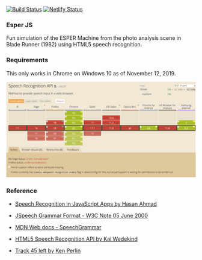 [![Build Status](https://travis-ci.com/gboyegadada/esperjs.svg?branch=master)](https://travis-ci.com/gboyegadada/esperjs)
[![Netlify Status](https://api.netlify.com/api/v1/badges/15bc43e0-0dd7-4a4e-bdae-e230f85fe060/deploy-status)](https://app.netlify.com/sites/esperjs/deploys)



### Esper JS
Fun simulation of the ESPER Machine from the photo analysis scene in Blade Runner (1982) using HTML5 speech recognition.

### Requirements

This only works in Chrome on Windows 10 as of November 12, 2019.

![Web Speech API Browser Support](./public/speech-recognition-support.png)

### Reference

- [Speech Recognition in JavaScript Apps by Hasan Ahmad](https://www.dev6.com/javascript/speech-recognition-in-javascript-apps/)

- [JSpeech Grammar Format - W3C Note 05 June 2000](https://www.w3.org/TR/jsgf/)

- [MDN Web docs - SpeechGrammar](https://developer.mozilla.org/en-US/docs/Web/API/SpeechGrammar)

- [HTML5 Speech Recognition API by Kai Wedekind](https://codeburst.io/html5-speech-recognition-api-670846a50e92)

- [Track 45 left by Ken Perlin](http://blog.kenperlin.com/?p=16063)